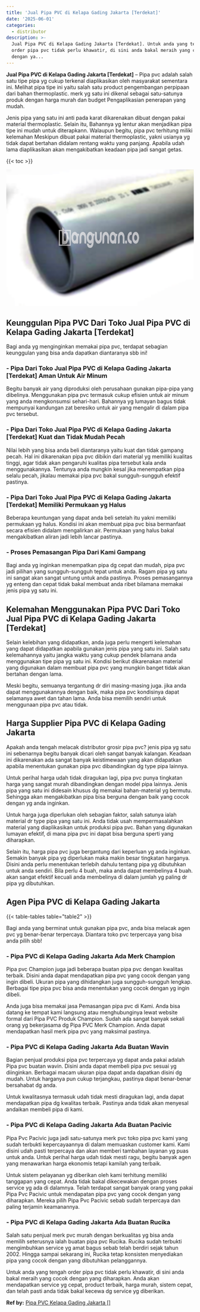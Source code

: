 ```yaml
---
title: 'Jual Pipa PVC di Kelapa Gading Jakarta [Terdekat]'
date: '2025-06-01'
categories:
  - distributor
description: >-
  Jual Pipa PVC di Kelapa Gading Jakarta [Terdekat]. Untuk anda yang tengah
  order pipa pvc tidak perlu khawatir, di sini anda bakal meraih yang cocok
  dengan ya...
---
```


**Jual Pipa PVC di Kelapa Gading Jakarta \[Terdekat\]** – Pipa pvc adalah salah satu tipe pipa yg cukup terkenal diaplikasikan oleh masyarakat sementara ini. Melihat pipa tipe ini yaitu salah satu product pengembangan perpipaan dari bahan thermoplastic. merk yg satu ini dikenal sebagai satu-satunya produk dengan harga murah dan budget Pengaplikasian penerapan yang mudah.

Jenis pipa yang satu ini anti pada karat dikarenakan dibuat dengan pakai material thermoplastic. Selain itu, Bahannya yg lentur akan menjadikan pipa tipe ini mudah untuk diterapkann. Walaupun begitu, pipa pvc terhitung miliki kelemahan Meskipun dibuat pakai material thermoplastic, yakni usianya yg tidak dapat bertahan didalam rentang waktu yang panjang. Apabila udah lama diaplikasikan akan mengakibatkan keadaan pipa jadi sangat getas.

{{< toc >}}

![](/images/jaul-pipa-pvc-65.png)

## Keunggulan Pipa PVC Dari Toko Jual Pipa PVC di Kelapa Gading Jakarta \[Terdekat\]

Bagi anda yg menginginkan memakai pipa pvc, terdapat sebagian keunggulan yang bisa anda dapatkan diantaranya sbb ini!

### \- Pipa Dari Toko Jual Pipa PVC di Kelapa Gading Jakarta \[Terdekat\] Aman Untuk Air Minum

Begitu banyak air yang diproduksi oleh perusahaan gunakan pipa-pipa yang dibelinya. Menggunakan pipa pvc termasuk cukup efisien untuk air minum yang anda mengkonsumsi sehari-hari. Bahannya yg lumayan bagus tidak mempunyai kandungan zat beresiko untuk air yang mengalir di dalam pipa pvc tersebut.

### \- Pipa Dari Toko Jual Pipa PVC di Kelapa Gading Jakarta \[Terdekat\] Kuat dan Tidak Mudah Pecah

Nilai lebih yang bisa anda beli diantaranya yaitu kuat dan tidak gampang pecah. Hal ini dikarenakan pipa pvc dibikin dari material yg memiliki kualitas tinggi, agar tidak akan pengaruhi kualitas pipa tersebut kala anda menggunakannya. Tentunya anda mungkin kesal jika menempatkan pipa selalu pecah, jikalau memakai pipa pvc bakal sungguh-sungguh efektif pastinya.

### \- Pipa Dari Toko Jual Pipa PVC di Kelapa Gading Jakarta \[Terdekat\] Memiliki Permukaan yg Halus

Beberapa keuntungan yang dapat anda beli setelah itu yakni memiliki permukaan yg halus. Kondisi ini akan membuat pipa pvc bisa bermanfaat secara efisien didalam mengalirkan air. Permukaan yang halus bakal mengakibatkan aliran jadi lebih lancar pastinya.

### \- Proses Pemasangan Pipa Dari Kami Gampang

Bagi anda yg inginkan menempatkan pipa dg cepat dan mudah, pipa pvc jadi pilihan yang sungguh-sungguh tepat untuk anda. Ragam pipa yg satu ini sangat akan sangat untung untuk anda pastinya. Proses pemasangannya yg enteng dan cepat tidak bakal membuat anda ribet bilamana memakai jenis pipa yg satu ini.

## Kelemahan Menggunakan Pipa PVC Dari Toko Jual Pipa PVC di Kelapa Gading Jakarta \[Terdekat\]

Selain kelebihan yang didapatkan, anda juga perlu mengerti kelemahan yang dapat didapatkan apabila gunakan jenis pipa yang satu ini. Salah satu kelemahannya yaitu jangka waktu yang cukup pendek bilamana anda menggunakan tipe pipa yg satu ini. Kondisi berikut dikarenakan material yang digunakan dalam membuat pipa pvc yang mungkin banget tidak akan bertahan dengan lama.

Meski begitu, semuanya tergantung dr diri masing-masing juga. jika anda dapat menggunakannya dengan baik, maka pipa pvc kondisinya dapat selamanya awet dan tahan lama. Anda bisa memilih sendiri untuk menggunaan pipa pvc atau tidak.

## Harga Supplier Pipa PVC di Kelapa Gading Jakarta

Apakah anda tengah melacak distributor grosir pipa pvc? jenis pipa yg satu ini sebenarnya begitu banyak dicari oleh sangat banyak kalangan. Keadaan ini dikarenakan ada sangat banyak keistimewaan yang akan didapatkan apabila menentukan gunakan pipa pvc dibandingkan dg type pipa lainnya.

Untuk perihal harga udah tidak diragukan lagi, pipa pvc punya tingkatan harga yang sangat murah dibandingkan dengan model pipa lainnya. Jenis pipa yang satu ini didesain khusus dg memakai bahan-material yg bermutu. Sehingga akan mengakibatkan pipa bisa berguna dengan baik yang cocok dengan yg anda inginkan.

Untuk harga juga diperlukan oleh sebagian faktor, salah satunya ialah material dr type pipa yang satu ini. Anda tidak usah mempermasalahkan material yang diaplikasikan untuk produksi pipa pvc. Bahan yang digunakan lumayan efektif, di mana pipa pvc ini dapat bisa berguna sperti yang diharapkan.

Selain itu, harga pipa pvc juga bergantung dari keperluan yg anda inginkan. Semakin banyak pipa yg diperlukan maka makin besar tingkatan harganya. Disini anda perlu menentukan terlebih dahulu tentang pipa yg dibutuhkan untuk anda sendiri. Bila perlu 4 buah, maka anda dapat membelinya 4 buah. akan sangat efektif kecuali anda membelinya di dalam jumlah yg paling dr pipa yg dibutuhkan.

## Agen Pipa PVC di Kelapa Gading Jakarta

{{< table-tables table="table2" >}}

Bagi anda yang berminat untuk gunakan pipa pvc, anda bisa melacak agen pvc yg benar-benar terpercaya. Diantara toko pvc terpercaya yang bisa anda pilih sbb!

### \- Pipa PVC di Kelapa Gading Jakarta Ada Merk Champion

Pipa pvc Champion juga jadi beberapa buatan pipa pvc dengan kwalitas terbaik. Disini anda dapat mendapatkan pipa pvc yang cocok dengan yang ingin dibeli. Ukuran pipa yang dihidangkan juga sungguh-sungguh lengkap. Berbagai tipe pipa pvc bisa anda menentukan yang cocok dengan yg ingin dibeli.

Anda juga bisa memakai jasa Pemasangan pipa pvc di Kami. Anda bisa datang ke tempat kami langsung atau menghubunginya lewat website formal dari Pipa PVC Produk Champion. Sudah ada sangat banyak sekali orang yg bekerjasama dg Pipa PVC Merk Champion. Anda dapat mendapatkan hasil merk pipa pvc yang maksimal pastinya.

### \- Pipa PVC di Kelapa Gading Jakarta Ada Buatan Wavin

Bagian penjual produksi pipa pvc terpercaya yg dapat anda pakai adalah Pipa pvc buatan wavin. Disini anda dapat membeli pipa pvc sesuai yg diinginkan. Berbagai macam ukuran pipa dapat anda dapatkan disini dg mudah. Untuk harganya pun cukup terjangkau, pastinya dapat benar-benar bersahabat dg anda.

Untuk kwalitasnya termasuk udah tidak mesti diragukan lagi, anda dapat mendapatkan pipa dg kwalitas terbaik. Pastinya anda tidak akan menyesal andaikan membeli pipa di kami.

### \- Pipa PVC di Kelapa Gading Jakarta Ada Buatan Pacivic

Pipa Pvc Pacivic juga jadi satu-satunya merk pvc toko pipa pvc kami yang sudah terbukti kepercayaannya di dalam memuaskan customer kami. Kami disini udah pasti terpercaya dan akan memberi tambahan layanan yg puas untuk anda. Untuk perihal harga udah tidak mesti ragu, begitu banyak agen yang menawarkan harga ekonomis tetapi kamilah yang terbaik.

Untuk sistem pelayanan yg diberikan oleh kami terhitung memiliki tanggapan yang cepat. Anda tidak bakal dikecewakan dengan proses service yg ada di dalamnya. Telah terdapat sangat banyak orang yang pakai Pipa Pvc Pacivic untuk mendapatan pipa pvc yang cocok dengan yang diharapkan. Mereka pilih Pipa Pvc Pacivic sebab sudah terpercaya dan paling terjamin keamanannya.

### \- Pipa PVC di Kelapa Gading Jakarta Ada Buatan Rucika

Salah satu penjual merk pvc murah dengan berkualitas yg bisa anda memilih seterusnya ialah buatan pipa pvc Rucika. Rucika sudah terbukti mengimbuhkan service yg amat bagus sebab telah berdiri sejak tahun 2002. Hingga sampai sekarang ini, Rucika tetap konsisten menyediakan pipa yang cocok dengan yang dibutuhkan pelanggannya.

Untuk anda yang tengah order pipa pvc tidak perlu khawatir, di sini anda bakal meraih yang cocok dengan yang diharapkan. Anda akan mendapatkan service yg cepat, product terbaik, harga murah, sistem cepat, dan telah pasti anda tidak bakal kecewa dg service yg diberikan.

**Ref by:** [Pipa PVC Kelapa Gading Jakarta []](https://id.wikipedia.org/wiki/Pipa)

